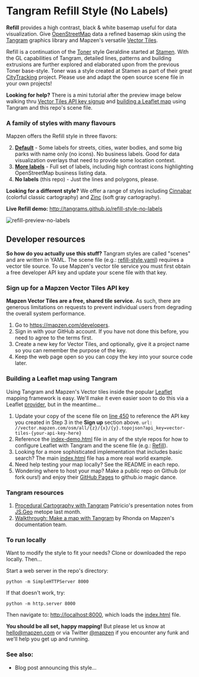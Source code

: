 # Tangram Refill Style (No Labels)

**Refill** provides a high contrast, black & white basemap useful for data visualization. Give [OpenStreetMap](http://www.openstreetmap.org/) data a refined basemap skin using the [Tangram](http://github.com/tangrams/tangram) graphics library and Mapzen's versatile [Vector Tiles](https://mapzen.com/projects/vector-tiles/). 

Refill is a continuation of the [Toner](http://content.stamen.com/dotspotting_toner_cartography_available_for_download) style Geraldine started at [Stamen](http://stamen.com). With the GL capabilities of Tangram, detailed lines, patterns and building extrusions are further explored and elaborated upon from the previous Toner base-style. Toner was a style created at Stamen as part of their great [CityTracking](http://citytracking.org) project. Please use and adapt the open source scene file in your own projects!

**Looking for help?** There is a mini tutorial after the preview image below walking thru [Vector Tiles API key signup](https://github.com/tangrams/refill-style-no-labels/blob/gh-pages/README.md#sign-up-for-a-mapzen-vector-tiles-api-key) and [building a Leaflet map](https://github.com/tangrams/refill-style-no-labels/blob/gh-pages/README.md#building-a-leaflet-map-using-tangram) using Tangram and this repo's scene file.

### A family of styles with many flavours

Mapzen offers the Refill style in three flavors:

2. **[Default](https://github.com/tangrams/refill-style)** - Some labels for streets, cities, water bodies, and some big parks with name only (no icons). No business labels. Good for data visualization overlays that need to provide some location context.
1. **[More labels](https://github.com/tangrams/refill-style-more-labels)** - Full set of labels, including high contrast icons highlighting OpenStreetMap business listing data.
3. **No labels** (this repo) - Just the lines and polygons, please. 

**Looking for a different style?** We offer a range of styles including [Cinnabar](https://github.com/tangrams/cinnabar-style) (colorful classic cartography) and [Zinc](https://github.com/tangrams/zinc-style) (soft gray cartography). 


**Live Refill demo:** http://tangrams.github.io/refill-style-no-labels

![refill-preview-no-labels](https://cloud.githubusercontent.com/assets/853051/11160180/87324d4e-8a1b-11e5-84b3-b64c8e866194.png)


## Developer resources

**So how do you actually use this stuff?** Tangram styles are called "scenes" and are written in YAML. The scene file (e.g.: [refill-style.yaml](https://github.com/tangrams/refill-style-no-labels/blob/gh-pages/refill-style-no-labels.yaml)) requires a vector tile source. To use Mapzen's vector tile service you must first obtain a free developer API key and update your scene file with that key. 

### Sign up for a Mapzen Vector Tiles API key

**Mapzen Vector Tiles are a free, shared tile service.** As such, there are generous limitations on requests to prevent individual users from degrading the overall system performance.

1. Go to https://mapzen.com/developers.
2. Sign in with your GitHub account. If you have not done this before, you need to agree to the terms first.
3. Create a new key for Vector Tiles, and optionally, give it a project name so you can remember the purpose of the key.
4. Keep the web page open so you can copy the key into your source code later.

### Building a Leaflet map using Tangram

Using Tangram and Mapzen's Vector tiles inside the popular [Leaflet](http://leafletjs.com) mapping framework is easy. We'll make it even easier soon to do this via a Leaflet [provider](https://github.com/leaflet-extras/leaflet-providers), but in the meantime...

1. Update your copy of the scene file on [line 450](https://github.com/tangrams/refill-style-no-labels/blob/gh-pages/refill-style-no-labels.yaml#L450) to reference the API key you created in Step 3 in the **Sign up** section above. 
`url:  //vector.mapzen.com/osm/all/{z}/{x}/{y}.topojson?api_key=vector-tiles-{your-api-key-here}`
2. Reference the [index-demo.html](index-demo.html) file in any of the style repos for how to configure Leaflet with Tangram and the scene file (e.g.: [Refill](http://github.com/tangrams/refill-style-no-labels)). 
3. Looking for a more sophisticated implementation that includes basic search? The main [index.html](index.html) file has a more real world example.
4. Need help testing your map locally? See the README in each repo.
5. Wondering where to host your map? Make a public repo on Github (or fork ours!) and enjoy their [GitHub Pages](https://pages.github.com) to github.io magic dance.

### Tangram resources

1. [Procedural Cartography with Tangram](https://github.com/mapzen/presentations/tree/master/08-2015-JSGEO) Patricio's presentation notes from [JS.Geo](http://www.jsgeo.com) metope last month.
2. [Walkthrough: Make a map with Tangram](https://mapzen.com/documentation/tangram/walkthrough/) by Rhonda on Mapzen's documentation team.

### To run locally

Want to modify the style to fit your needs? Clone or downloaded the repo locally. Then...

Start a web server in the repo's directory:

    python -m SimpleHTTPServer 8000
    
If that doesn't work, try:

    python -m http.server 8000
    
Then navigate to: [http://localhost:8000](http://localhost:8000), which loads the [index.html](index.html) file.


**You should be all set, happy mapping!** But please let us know at [hello@mapzen.com](mailto:hello@mapzen.com) or via Twitter [@mapzen](http://twitter.com/mapzen) if you encounter any funk and we'll help you get up and running.

### See also:

* Blog post announcing this style...